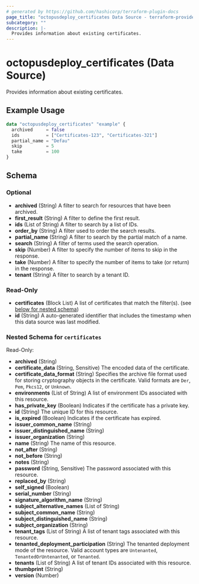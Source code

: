 ```yaml
---
# generated by https://github.com/hashicorp/terraform-plugin-docs
page_title: "octopusdeploy_certificates Data Source - terraform-provider-octopusdeploy"
subcategory: ""
description: |-
  Provides information about existing certificates.
---
```


# octopusdeploy_certificates (Data Source)

Provides information about existing certificates.

## Example Usage

```terraform
data "octopusdeploy_certificates" "example" {
  archived     = false
  ids          = ["Certificates-123", "Certificates-321"]
  partial_name = "Defau"
  skip         = 5
  take         = 100
}
```

<!-- schema generated by tfplugindocs -->
## Schema

### Optional

- **archived** (String) A filter to search for resources that have been archived.
- **first_result** (String) A filter to define the first result.
- **ids** (List of String) A filter to search by a list of IDs.
- **order_by** (String) A filter used to order the search results.
- **partial_name** (String) A filter to search by the partial match of a name.
- **search** (String) A filter of terms used the search operation.
- **skip** (Number) A filter to specify the number of items to skip in the response.
- **take** (Number) A filter to specify the number of items to take (or return) in the response.
- **tenant** (String) A filter to search by a tenant ID.

### Read-Only

- **certificates** (Block List) A list of certificates that match the filter(s). (see [below for nested schema](#nestedblock--certificates))
- **id** (String) A auto-generated identifier that includes the timestamp when this data source was last modified.

<a id="nestedblock--certificates"></a>
### Nested Schema for `certificates`

Read-Only:

- **archived** (String)
- **certificate_data** (String, Sensitive) The encoded data of the certificate.
- **certificate_data_format** (String) Specifies the archive file format used for storing cryptography objects in the certificate. Valid formats are `Der`, `Pem`, `Pkcs12`, or `Unknown`.
- **environments** (List of String) A list of environment IDs associated with this resource.
- **has_private_key** (Boolean) Indicates if the certificate has a private key.
- **id** (String) The unique ID for this resource.
- **is_expired** (Boolean) Indicates if the certificate has expired.
- **issuer_common_name** (String)
- **issuer_distinguished_name** (String)
- **issuer_organization** (String)
- **name** (String) The name of this resource.
- **not_after** (String)
- **not_before** (String)
- **notes** (String)
- **password** (String, Sensitive) The password associated with this resource.
- **replaced_by** (String)
- **self_signed** (Boolean)
- **serial_number** (String)
- **signature_algorithm_name** (String)
- **subject_alternative_names** (List of String)
- **subject_common_name** (String)
- **subject_distinguished_name** (String)
- **subject_organization** (String)
- **tenant_tags** (List of String) A list of tenant tags associated with this resource.
- **tenanted_deployment_participation** (String) The tenanted deployment mode of the resource. Valid account types are `Untenanted`, `TenantedOrUntenanted`, or `Tenanted`.
- **tenants** (List of String) A list of tenant IDs associated with this resource.
- **thumbprint** (String)
- **version** (Number)


